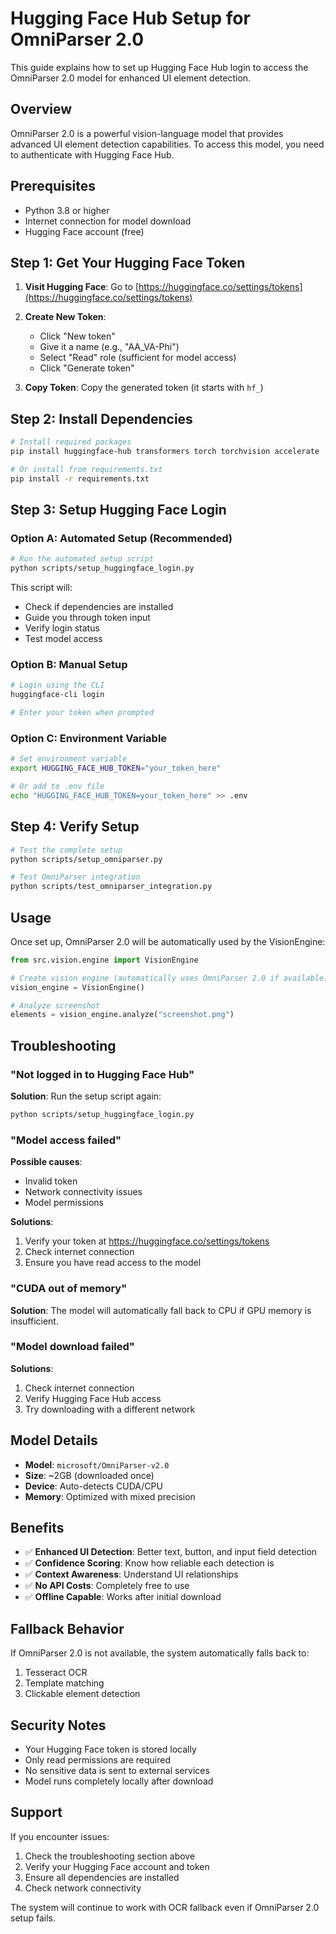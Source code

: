 # Hugging Face Hub Setup for OmniParser 2.0

This guide explains how to set up Hugging Face Hub login to access the OmniParser 2.0 model for enhanced UI element detection.

## Overview

OmniParser 2.0 is a powerful vision-language model that provides advanced UI element detection capabilities. To access this model, you need to authenticate with Hugging Face Hub.

## Prerequisites

- Python 3.8 or higher
- Internet connection for model download
- Hugging Face account (free)

## Step 1: Get Your Hugging Face Token

1. **Visit Hugging Face**: Go to [https://huggingface.co/settings/tokens](https://huggingface.co/settings/tokens)

2. **Create New Token**:
   - Click "New token"
   - Give it a name (e.g., "AA_VA-Phi")
   - Select "Read" role (sufficient for model access)
   - Click "Generate token"

3. **Copy Token**: Copy the generated token (it starts with `hf_`)

## Step 2: Install Dependencies

```bash
# Install required packages
pip install huggingface-hub transformers torch torchvision accelerate

# Or install from requirements.txt
pip install -r requirements.txt
```

## Step 3: Setup Hugging Face Login

### Option A: Automated Setup (Recommended)

```bash
# Run the automated setup script
python scripts/setup_huggingface_login.py
```

This script will:
- Check if dependencies are installed
- Guide you through token input
- Verify login status
- Test model access

### Option B: Manual Setup

```bash
# Login using the CLI
huggingface-cli login

# Enter your token when prompted
```

### Option C: Environment Variable

```bash
# Set environment variable
export HUGGING_FACE_HUB_TOKEN="your_token_here"

# Or add to .env file
echo "HUGGING_FACE_HUB_TOKEN=your_token_here" >> .env
```

## Step 4: Verify Setup

```bash
# Test the complete setup
python scripts/setup_omniparser.py

# Test OmniParser integration
python scripts/test_omniparser_integration.py
```

## Usage

Once set up, OmniParser 2.0 will be automatically used by the VisionEngine:

```python
from src.vision.engine import VisionEngine

# Create vision engine (automatically uses OmniParser 2.0 if available)
vision_engine = VisionEngine()

# Analyze screenshot
elements = vision_engine.analyze("screenshot.png")
```

## Troubleshooting

### "Not logged in to Hugging Face Hub"

**Solution**: Run the setup script again:
```bash
python scripts/setup_huggingface_login.py
```

### "Model access failed"

**Possible causes**:
- Invalid token
- Network connectivity issues
- Model permissions

**Solutions**:
1. Verify your token at https://huggingface.co/settings/tokens
2. Check internet connection
3. Ensure you have read access to the model

### "CUDA out of memory"

**Solution**: The model will automatically fall back to CPU if GPU memory is insufficient.

### "Model download failed"

**Solutions**:
1. Check internet connection
2. Verify Hugging Face Hub access
3. Try downloading with a different network

## Model Details

- **Model**: `microsoft/OmniParser-v2.0`
- **Size**: ~2GB (downloaded once)
- **Device**: Auto-detects CUDA/CPU
- **Memory**: Optimized with mixed precision

## Benefits

- ✅ **Enhanced UI Detection**: Better text, button, and input field detection
- ✅ **Confidence Scoring**: Know how reliable each detection is
- ✅ **Context Awareness**: Understand UI relationships
- ✅ **No API Costs**: Completely free to use
- ✅ **Offline Capable**: Works after initial download

## Fallback Behavior

If OmniParser 2.0 is not available, the system automatically falls back to:
1. Tesseract OCR
2. Template matching
3. Clickable element detection

## Security Notes

- Your Hugging Face token is stored locally
- Only read permissions are required
- No sensitive data is sent to external services
- Model runs completely locally after download

## Support

If you encounter issues:

1. Check the troubleshooting section above
2. Verify your Hugging Face account and token
3. Ensure all dependencies are installed
4. Check network connectivity

The system will continue to work with OCR fallback even if OmniParser 2.0 setup fails.
